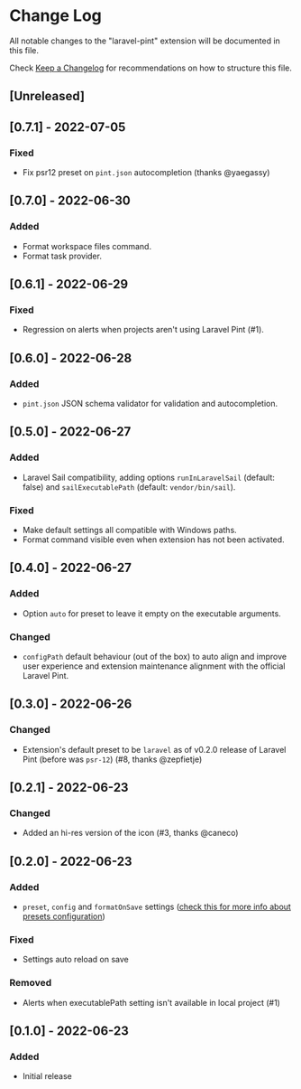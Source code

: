 # Change Log

All notable changes to the "laravel-pint" extension will be documented in this file.

Check [Keep a Changelog](http://keepachangelog.com/) for recommendations on how to structure this file.

## [Unreleased]

## [0.7.1] - 2022-07-05

### Fixed

- Fix psr12 preset on `pint.json` autocompletion (thanks @yaegassy)

## [0.7.0] - 2022-06-30

### Added

- Format workspace files command.
- Format task provider.

## [0.6.1] - 2022-06-29

### Fixed

- Regression on alerts when projects aren't using Laravel Pint (#1).

## [0.6.0] - 2022-06-28

### Added

- `pint.json` JSON schema validator for validation and autocompletion.

## [0.5.0] - 2022-06-27

### Added

- Laravel Sail compatibility, adding options `runInLaravelSail` (default: false) and `sailExecutablePath` (default: `vendor/bin/sail`).

### Fixed

- Make default settings all compatible with Windows paths.
- Format command visible even when extension has not been activated.

## [0.4.0] - 2022-06-27

### Added

- Option `auto` for preset to leave it empty on the executable arguments.

### Changed

- `configPath` default behaviour (out of the box) to auto align and improve user experience and extension maintenance alignment with the official Laravel Pint.

## [0.3.0] - 2022-06-26

### Changed

- Extension's default preset to be `laravel` as of v0.2.0 release of Laravel Pint (before was `psr-12`) (#8, thanks @zepfietje)

## [0.2.1] - 2022-06-23

### Changed

- Added an hi-res version of the icon (#3, thanks @caneco)

## [0.2.0] - 2022-06-23

### Added

- `preset`, `config` and `formatOnSave` settings ([check this for more info about presets configuration](https://github.com/laravel/pint/tree/main/resources/presets))

### Fixed

- Settings auto reload on save

### Removed

- Alerts when executablePath setting isn't available in local project (#1)

## [0.1.0] - 2022-06-23

### Added

- Initial release
